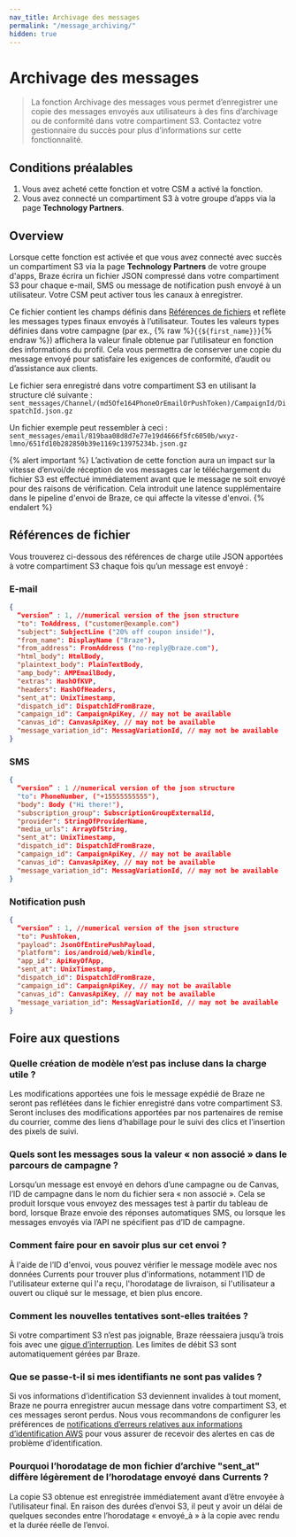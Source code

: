 ```yaml
---
nav_title: Archivage des messages
permalink: "/message_archiving/"
hidden: true
---
```


# Archivage des messages

> La fonction Archivage des messages vous permet d’enregistrer une copie des messages envoyés aux utilisateurs à des fins d’archivage ou de conformité dans votre compartiment S3. Contactez votre gestionnaire du succès pour plus d’informations sur cette fonctionnalité.

## Conditions préalables

1. Vous avez acheté cette fonction et votre CSM a activé la fonction.
2. Vous avez connecté un compartiment S3 à votre groupe d’apps via la page **Technology Partners**.

## Overview

Lorsque cette fonction est activée et que vous avez connecté avec succès un compartiment S3 via la page **Technology Partners** de votre groupe d'apps, Braze écrira un fichier JSON compressé dans votre compartiment S3 pour chaque e-mail, SMS ou message de notification push envoyé à un utilisateur. Votre CSM peut activer tous les canaux à enregistrer.

Ce fichier contient les champs définis dans [Références de fichiers](#file-references) et reflète les messages types finaux envoyés à l’utilisateur. Toutes les valeurs types définies dans votre campagne (par ex., {% raw %}`{{${first_name}}}`{% endraw %}) affichera la valeur finale obtenue par l’utilisateur en fonction des informations du profil. Cela vous permettra de conserver une copie du message envoyé pour satisfaire les exigences de conformité, d’audit ou d’assistance aux clients. 

Le fichier sera enregistré dans votre compartiment S3 en utilisant la structure clé suivante :<br>
`sent_messages/Channel/(md5Ofe164PhoneOrEmailOrPushToken)/CampaignId/DispatchId.json.gz`

Un fichier exemple peut ressembler à ceci :<br>
`sent_messages/email/819baa08d8d7e77e19d4666f5fc6050b/wxyz-lmno/651fd10b282850b39e1169c13975234b.json.gz`

{% alert important %}
L’activation de cette fonction aura un impact sur la vitesse d’envoi/de réception de vos messages car le téléchargement du fichier S3 est effectué immédiatement avant que le message ne soit envoyé pour des raisons de vérification. Cela introduit une latence supplémentaire dans le pipeline d'envoi de Braze, ce qui affecte la vitesse d'envoi.
{% endalert %}

## Références de fichier

Vous trouverez ci-dessous des références de charge utile JSON apportées à votre compartiment S3 chaque fois qu’un message est envoyé :

### E-mail
```json
{
  “version” : 1, //numerical version of the json structure
  "to": ToAddress, ("customer@example.com")
  "subject": SubjectLine ("20% off coupon inside!"),
  "from_name": DisplayName ("Braze"),
  "from_address": FromAddress ("no-reply@braze.com"),
  "html_body": HtmlBody,
  "plaintext_body": PlainTextBody,
  "amp_body": AMPEmailBody,
  "extras": HashOfKVP,
  "headers": HashOfHeaders,
  "sent_at": UnixTimestamp,
  "dispatch_id": DispatchIdFromBraze,
  "campaign_id": CampaignApiKey, // may not be available
  "canvas_id": CanvasApiKey, // may not be available
  "message_variation_id": MessagVariationId, // may not be available
}
```

### SMS
```json
{
  “version” : 1 //numerical version of the json structure
  "to": PhoneNumber, ("+15555555555"),
  "body": Body ("Hi there!"),
  "subscription_group": SubscriptionGroupExternalId,
  "provider": StringOfProviderName,
  "media_urls": ArrayOfString,
  "sent_at": UnixTimestamp,
  "dispatch_id": DispatchIdFromBraze,
  "campaign_id": CampaignApiKey, // may not be available
  "canvas_id": CanvasApiKey, // may not be available
  "message_variation_id": MessagVariationId, // may not be available
}
```

### Notification push
```json
{
  “version” : 1, //numerical version of the json structure
  "to": PushToken,
  "payload": JsonOfEntirePushPayload,
  "platform": ios/android/web/kindle,
  "app_id": ApiKeyOfApp,
  "sent_at": UnixTimestamp,
  "dispatch_id": DispatchIdFromBraze,
  "campaign_id": CampaignApiKey, // may not be available
  "canvas_id": CanvasApiKey, // may not be available
  "message_variation_id": MessagVariationId, // may not be available
}
```

## Foire aux questions

### Quelle création de modèle n’est pas incluse dans la charge utile ? 
Les modifications apportées une fois le message expédié de Braze ne seront pas reflétées dans le fichier enregistré dans votre compartiment S3. Seront incluses des modifications apportées par nos partenaires de remise du courrier, comme des liens d’habillage pour le suivi des clics et l’insertion des pixels de suivi. 

### Quels sont les messages sous la valeur « non associé » dans le parcours de campagne ? 
Lorsqu’un message est envoyé en dehors d’une campagne ou de Canvas, l’ID de campagne dans le nom du fichier sera « non associé ». Cela se produit lorsque vous envoyez des messages test à partir du tableau de bord, lorsque Braze envoie des réponses automatiques SMS, ou lorsque les messages envoyés via l’API ne spécifient pas d’ID de campagne.

### Comment faire pour en savoir plus sur cet envoi ? 
À l'aide de l’ID d'envoi, vous pouvez vérifier le message modèle avec nos données Currents pour trouver plus d'informations, notamment l’ID de l'utilisateur externe qui l'a reçu, l'horodatage de livraison, si l'utilisateur a ouvert ou cliqué sur le message, et bien plus encore. 

### Comment les nouvelles tentatives sont-elles traitées ? 
Si votre compartiment S3 n’est pas joignable, Braze réessaiera jusqu’à trois fois avec une [gigue d’interruption](https://aws.amazon.com/builders-library/timeouts-retries-and-backoff-with-jitter/#Jitter). Les limites de débit S3 sont automatiquement gérées par Braze.

### Que se passe-t-il si mes identifiants ne sont pas valides ? 
Si vos informations d’identification S3 deviennent invalides à tout moment, Braze ne pourra enregistrer aucun message dans votre compartiment S3, et ces messages seront perdus. Nous vous recommandons de configurer les préférences de [notifications d’erreurs relatives aux informations d’identification AWS]({{site.baseurl}}/docs/user_guide/administrative/company_settings/notification_preferences) pour vous assurer de recevoir des alertes en cas de problème d’identification.

### Pourquoi l’horodatage de mon fichier d’archive "sent_at" diffère légèrement de l’horodatage envoyé dans Currents ? 
La copie S3 obtenue est enregistrée immédiatement avant d’être envoyée à l’utilisateur final. En raison des durées d’envoi S3, il peut y avoir un délai de quelques secondes entre l’horodatage « envoyé_à » à la copie avec rendu et la durée réelle de l’envoi.
